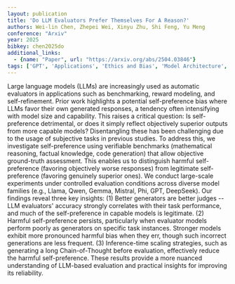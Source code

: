 ```yaml
---
layout: publication
title: 'Do LLM Evaluators Prefer Themselves For A Reason?'
authors: Wei-lin Chen, Zhepei Wei, Xinyu Zhu, Shi Feng, Yu Meng
conference: "Arxiv"
year: 2025
bibkey: chen2025do
additional_links:
  - {name: "Paper", url: "https://arxiv.org/abs/2504.03846"}
tags: ['GPT', 'Applications', 'Ethics and Bias', 'Model Architecture', 'Reinforcement Learning']
---
```

Large language models (LLMs) are increasingly used as automatic evaluators in
applications such as benchmarking, reward modeling, and self-refinement. Prior
work highlights a potential self-preference bias where LLMs favor their own
generated responses, a tendency often intensifying with model size and
capability. This raises a critical question: Is self-preference detrimental, or
does it simply reflect objectively superior outputs from more capable models?
Disentangling these has been challenging due to the usage of subjective tasks
in previous studies. To address this, we investigate self-preference using
verifiable benchmarks (mathematical reasoning, factual knowledge, code
generation) that allow objective ground-truth assessment. This enables us to
distinguish harmful self-preference (favoring objectively worse responses) from
legitimate self-preference (favoring genuinely superior ones). We conduct
large-scale experiments under controlled evaluation conditions across diverse
model families (e.g., Llama, Qwen, Gemma, Mistral, Phi, GPT, DeepSeek). Our
findings reveal three key insights: (1) Better generators are better judges --
LLM evaluators' accuracy strongly correlates with their task performance, and
much of the self-preference in capable models is legitimate. (2) Harmful
self-preference persists, particularly when evaluator models perform poorly as
generators on specific task instances. Stronger models exhibit more pronounced
harmful bias when they err, though such incorrect generations are less
frequent. (3) Inference-time scaling strategies, such as generating a long
Chain-of-Thought before evaluation, effectively reduce the harmful
self-preference. These results provide a more nuanced understanding of
LLM-based evaluation and practical insights for improving its reliability.
